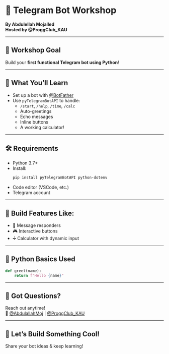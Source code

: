 # 🤖 Telegram Bot Workshop

**By Abdulellah Mojalled**  
**Hosted by @ProggClub_KAU**

---

## 🚀 Workshop Goal

Build your **first functional Telegram bot using Python**!

---

## 🔧 What You’ll Learn

- Set up a bot with [@BotFather](https://t.me/BotFather)
- Use `pyTelegramBotAPI` to handle:
  - `/start`, `/help`, `/time`, `/calc`
  - Auto-greetings
  - Echo messages
  - Inline buttons
  - A working calculator!

---

## 🛠 Requirements

- Python 3.7+
- Install:
  ```bash
  pip install pyTelegramBotAPI python-dotenv
  ```
- Code editor (VSCode, etc.)
- Telegram account

---

## 🧮 Build Features Like:

- 💬 Message responders
- 🎮 Interactive buttons
- ➗ Calculator with dynamic input

---

## 🐍 Python Basics Used

```python
def greet(name):
    return f"Hello {name}"
```

---

## 💬 Got Questions?

Reach out anytime!  
📢 [@AbdulallahMoj](x.com/abdulellahmoj) | [@ProggClub_KAU](x.com/proggclub_kau)

---

## 🌟 Let’s Build Something Cool!  
Share your bot ideas & keep learning!
